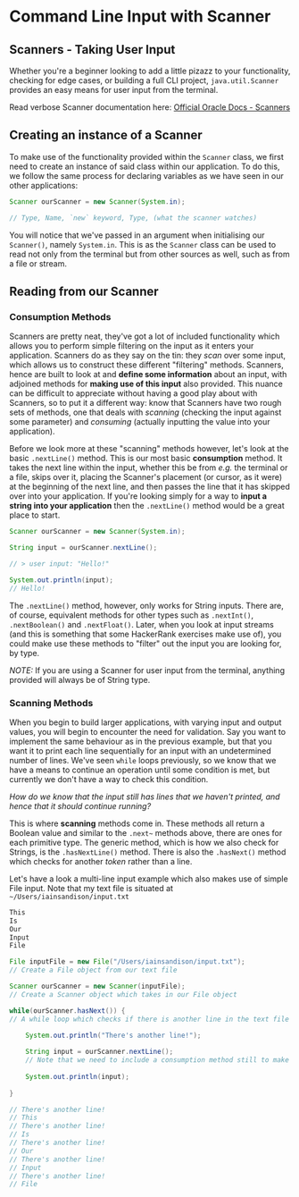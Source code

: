 # Command Line Input with Scanner
## Scanners - Taking User Input

Whether you're a beginner looking to add a little pizazz to your functionality, checking for edge cases, or building a full CLI project, `java.util.Scanner` provides an easy means for user input from the terminal.

Read verbose Scanner documentation here:
[Official Oracle Docs - Scanners](https://docs.oracle.com/javase/8/docs/api/java/util/Scanner.html)

## Creating an instance of a Scanner

To make use of the functionality provided within the `Scanner` class, we first need to create an instance of said class within our application. To do this, we follow the same process for declaring variables as we have seen in our other applications:

```java
Scanner ourScanner = new Scanner(System.in);

// Type, Name, `new` keyword, Type, (what the scanner watches)
```

You will notice that we've passed in an argument when initialising our `Scanner()`, namely `System.in`. This is as the `Scanner` class can be used to read not only from the terminal but from other sources as well, such as from a file or stream. 



## Reading from our Scanner

### Consumption Methods

Scanners are pretty neat, they've got a lot of included functionality which allows you to perform simple filtering on the input as it enters your application. Scanners do as they say on the tin: they *scan* over some input, which allows us to construct these different "filtering" methods. Scanners, hence are built to look at and **define some information** about an input, with adjoined methods for **making use of this input** also provided. This nuance can be difficult to appreciate without having a good play about with Scanners, so to put it a different way: know that Scanners have two rough sets of methods, one that deals with *scanning* (checking the input against some parameter) and *consuming* (actually inputting the value into your application).

Before we look more at these "scanning" methods however, let's look at the basic `.nextLine()` method. This is our most basic **consumption** method. It takes the next line within the input, whether this be from *e.g.* the terminal or a file, skips over it, placing the Scanner's placement (or cursor, as it were) at the beginning of the next line, and then passes the line that it has skipped over into your application. If you're looking simply for a way to **input a string into your application** then the `.nextLine()` method would be a great place to start.

```java
Scanner ourScanner = new Scanner(System.in);

String input = ourScanner.nextLine();

// > user input: "Hello!"

System.out.println(input);
// Hello!
```

The `.nextLine()` method, however, only works for String inputs. There are, of course, equivalent methods for other types such as `.nextInt()`, `.nextBoolean()` and `.nextFloat()`. Later, when you look at input streams (and this is something that some HackerRank exercises make use of), you could make use these methods to "filter" out the input you are looking for, by type.

*NOTE:* If you are using a Scanner for user input from the terminal, anything provided will always be of String type.

### Scanning Methods

When you begin to build larger applications, with varying input and output values, you will begin to encounter the need for validation. Say you want to implement the same behaviour as in the previous example, but that you want it to print each line sequentially for an input with an undetermined number of lines. We've seen `while` loops previously, so we know that we have a means to continue an operation until some condition is met, but currently we don't have a way to check this condition. 

*How do we know that the input still has lines that we haven't printed, and hence that it should continue running?*

This is where **scanning** methods come in. These methods all return a Boolean value and similar to the `.next~` methods above, there are ones for each primitive type. The generic method, which is how we also check for Strings, is the `.hasNextLine()` method. There is also the `.hasNext()` method which checks for another *token* rather than a line.

Let's have a look a multi-line input example which also makes use of simple File input. Note that my text file is situated at `~/Users/iainsandison/input.txt`

```txt
This
Is
Our
Input
File
```

```java
File inputFile = new File("/Users/iainsandison/input.txt");
// Create a File object from our text file

Scanner ourScanner = new Scanner(inputFile);
// Create a Scanner object which takes in our File object

while(ourScanner.hasNext()) {
// A while loop which checks if there is another line in the text file

    System.out.println("There's another line!");
    
    String input = ourScanner.nextLine();
    // Note that we need to include a consumption method still to make use of the input
    
    System.out.println(input);
    
}

// There's another line!
// This
// There's another line!
// Is
// There's another line!
// Our
// There's another line!
// Input
// There's another line!
// File
```

